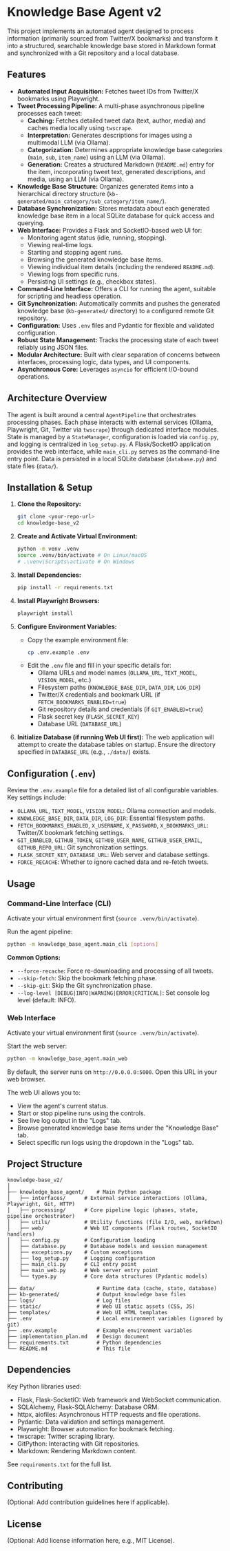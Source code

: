 # Knowledge Base Agent v2

This project implements an automated agent designed to process information (primarily sourced from Twitter/X bookmarks) and transform it into a structured, searchable knowledge base stored in Markdown format and synchronized with a Git repository and a local database.

## Features

*   **Automated Input Acquisition:** Fetches tweet IDs from Twitter/X bookmarks using Playwright.
*   **Tweet Processing Pipeline:** A multi-phase asynchronous pipeline processes each tweet:
    *   **Caching:** Fetches detailed tweet data (text, author, media) and caches media locally using `twscrape`.
    *   **Interpretation:** Generates descriptions for images using a multimodal LLM (via Ollama).
    *   **Categorization:** Determines appropriate knowledge base categories (`main`, `sub`, `item_name`) using an LLM (via Ollama).
    *   **Generation:** Creates a structured Markdown (`README.md`) entry for the item, incorporating tweet text, generated descriptions, and media, using an LLM (via Ollama).
*   **Knowledge Base Structure:** Organizes generated items into a hierarchical directory structure (`kb-generated/main_category/sub_category/item_name/`).
*   **Database Synchronization:** Stores metadata about each generated knowledge base item in a local SQLite database for quick access and querying.
*   **Web Interface:** Provides a Flask and SocketIO-based web UI for:
    *   Monitoring agent status (idle, running, stopping).
    *   Viewing real-time logs.
    *   Starting and stopping agent runs.
    *   Browsing the generated knowledge base items.
    *   Viewing individual item details (including the rendered `README.md`).
    *   Viewing logs from specific runs.
    *   Persisting UI settings (e.g., checkbox states).
*   **Command-Line Interface:** Offers a CLI for running the agent, suitable for scripting and headless operation.
*   **Git Synchronization:** Automatically commits and pushes the generated knowledge base (`kb-generated/` directory) to a configured remote Git repository.
*   **Configuration:** Uses `.env` files and Pydantic for flexible and validated configuration.
*   **Robust State Management:** Tracks the processing state of each tweet reliably using JSON files.
*   **Modular Architecture:** Built with clear separation of concerns between interfaces, processing logic, data types, and UI components.
*   **Asynchronous Core:** Leverages `asyncio` for efficient I/O-bound operations.

## Architecture Overview

The agent is built around a central `AgentPipeline` that orchestrates processing phases. Each phase interacts with external services (Ollama, Playwright, Git, Twitter via `twscrape`) through dedicated interface modules. State is managed by a `StateManager`, configuration is loaded via `config.py`, and logging is centralized in `log_setup.py`. A Flask/SocketIO application provides the web interface, while `main_cli.py` serves as the command-line entry point. Data is persisted in a local SQLite database (`database.py`) and state files (`data/`).

## Installation & Setup

1.  **Clone the Repository:**
    ```bash
    git clone <your-repo-url>
    cd knowledge-base_v2
    ```

2.  **Create and Activate Virtual Environment:**
    ```bash
    python -m venv .venv
    source .venv/bin/activate # On Linux/macOS
    # .\venv\Scripts\activate # On Windows
    ```

3.  **Install Dependencies:**
    ```bash
    pip install -r requirements.txt
    ```

4.  **Install Playwright Browsers:**
    ```bash
    playwright install
    ```

5.  **Configure Environment Variables:**
    *   Copy the example environment file:
        ```bash
        cp .env.example .env
        ```
    *   Edit the `.env` file and fill in your specific details for:
        *   Ollama URLs and model names (`OLLAMA_URL`, `TEXT_MODEL`, `VISION_MODEL`, etc.)
        *   Filesystem paths (`KNOWLEDGE_BASE_DIR`, `DATA_DIR`, `LOG_DIR`)
        *   Twitter/X credentials and bookmark URL (if `FETCH_BOOKMARKS_ENABLED=true`)
        *   Git repository details and credentials (if `GIT_ENABLED=true`)
        *   Flask secret key (`FLASK_SECRET_KEY`)
        *   Database URL (`DATABASE_URL`)

6.  **Initialize Database (if running Web UI first):**
    The web application will attempt to create the database tables on startup. Ensure the directory specified in `DATABASE_URL` (e.g., `./data/`) exists.

## Configuration (`.env`)

Review the `.env.example` file for a detailed list of all configurable variables. Key settings include:

*   `OLLAMA_URL`, `TEXT_MODEL`, `VISION_MODEL`: Ollama connection and models.
*   `KNOWLEDGE_BASE_DIR`, `DATA_DIR`, `LOG_DIR`: Essential filesystem paths.
*   `FETCH_BOOKMARKS_ENABLED`, `X_USERNAME`, `X_PASSWORD`, `X_BOOKMARKS_URL`: Twitter/X bookmark fetching settings.
*   `GIT_ENABLED`, `GITHUB_TOKEN`, `GITHUB_USER_NAME`, `GITHUB_USER_EMAIL`, `GITHUB_REPO_URL`: Git synchronization settings.
*   `FLASK_SECRET_KEY`, `DATABASE_URL`: Web server and database settings.
*   `FORCE_RECACHE`: Whether to ignore cached data and re-fetch tweets.

## Usage

### Command-Line Interface (CLI)

Activate your virtual environment first (`source .venv/bin/activate`).

Run the agent pipeline:

```bash
python -m knowledge_base_agent.main_cli [options]
```

**Common Options:**

*   `--force-recache`: Force re-downloading and processing of all tweets.
*   `--skip-fetch`: Skip the bookmark fetching phase.
*   `--skip-git`: Skip the Git synchronization phase.
*   `--log-level [DEBUG|INFO|WARNING|ERROR|CRITICAL]`: Set console log level (default: INFO).

### Web Interface

Activate your virtual environment first (`source .venv/bin/activate`).

Start the web server:

```bash
python -m knowledge_base_agent.main_web
```

By default, the server runs on `http://0.0.0.0:5000`. Open this URL in your web browser.

The web UI allows you to:

*   View the agent's current status.
*   Start or stop pipeline runs using the controls.
*   See live log output in the "Logs" tab.
*   Browse generated knowledge base items under the "Knowledge Base" tab.
*   Select specific run logs using the dropdown in the "Logs" tab.

## Project Structure

```text
knowledge-base_v2/
│
├── knowledge_base_agent/    # Main Python package
│   ├── interfaces/      # External service interactions (Ollama, Playwright, Git, HTTP)
│   ├── processing/      # Core pipeline logic (phases, state, pipeline orchestrator)
│   ├── utils/           # Utility functions (file I/O, web, markdown)
│   ├── web/             # Web UI components (Flask routes, SocketIO handlers)
│   ├── config.py        # Configuration loading
│   ├── database.py      # Database models and session management
│   ├── exceptions.py    # Custom exceptions
│   ├── log_setup.py     # Logging configuration
│   ├── main_cli.py      # CLI entry point
│   ├── main_web.py      # Web server entry point
│   └── types.py         # Core data structures (Pydantic models)
│
├── data/                    # Runtime data (cache, state, database)
├── kb-generated/            # Output knowledge base files
├── logs/                    # Log files
├── static/                  # Web UI static assets (CSS, JS)
├── templates/               # Web UI HTML templates
├── .env                     # Local environment variables (ignored by git)
├── .env.example             # Example environment variables
├── implementation_plan.md   # Design document
├── requirements.txt         # Python dependencies
└── README.md                # This file
```

## Dependencies

Key Python libraries used:

*   Flask, Flask-SocketIO: Web framework and WebSocket communication.
*   SQLAlchemy, Flask-SQLAlchemy: Database ORM.
*   httpx, aiofiles: Asynchronous HTTP requests and file operations.
*   Pydantic: Data validation and settings management.
*   Playwright: Browser automation for bookmark fetching.
*   twscrape: Twitter scraping library.
*   GitPython: Interacting with Git repositories.
*   Markdown: Rendering Markdown content.

See `requirements.txt` for the full list.

## Contributing

(Optional: Add contribution guidelines here if applicable).

## License

(Optional: Add license information here, e.g., MIT License).
